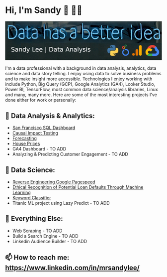 # Hi, I'm Sandy 👋 👨‍💻

<img src="https://raw.githubusercontent.com/sandy-lee/sandy-lee/master/portfolio_banner.png" alt="lorum impsum">

I'm a data professional with a background in data analysis, analytics, data science and data story telling. I enjoy using data to solve business problems and to make insight more accessible.  Technologies I enjoy working with include Python, Big Query (GCP), Google Analytics (GA4), Looker Studio, Power BI, TensorFlow, most common data science/analysis libraries, Linux and many, many more. Here are some of the most interesting projects I've done either for work or personally: 

## 🔭 Data Analysis & Analytics:
- [San Francisco SQL Dashboard](https://github.com/sandy-lee/San-Francisco-Bike-SQL-Dashboard)
- [Causal Impact Testing](https://github.com/sandy-lee/Causal-Impact)
- [Forecasting](https://github.com/sandy-lee/forecasting)
- [House Prices](https://github.com/sandy-lee/house_prices)
- GA4 Dashboard - TO ADD
- Analyzing & Predicting Customer Engagement - TO ADD
## 🔬 Data Science:
- [Reverse Engineering Google Pagespeed](https://github.com/sandy-lee/Reverse-Engineering-Google-Pagespeed)
- [Ethical Recognition of Potential Loan Defaults Through Machine Learning](https://github.com/sandy-lee/Ethical-recognition-of-potential-loan-defaults-through-machine-learning)
- [Keyword Classifier](https://github.com/sandy-lee/keyword_classifier)
- Titanic ML project using Lazy Predict - TO ADD

## 💾 Everything Else:
- Web Scraping - TO ADD
- Build a Search Engine - TO ADD
- Linkedin Audience Builder - TO ADD

## 📫 How to reach me: https://www.linkedin.com/in/mrsandylee/




